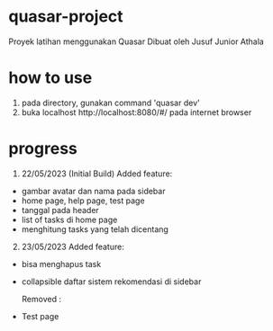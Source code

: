 # quasar-project

Proyek latihan menggunakan Quasar
Dibuat oleh Jusuf Junior Athala

# how to use

1. pada directory, gunakan command 'quasar dev'
2. buka localhost http://localhost:8080/#/ pada internet browser

# progress

1. 22/05/2023 (Initial Build)
   Added feature:

- gambar avatar dan nama pada sidebar
- home page, help page, test page
- tanggal pada header
- list of tasks di home page
- menghitung tasks yang telah dicentang

2. 23/05/2023
   Added feature:

- bisa menghapus task
- collapsible daftar sistem rekomendasi di sidebar

  Removed :

- Test page
